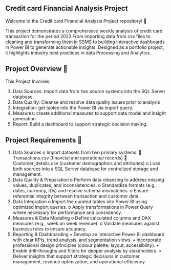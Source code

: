 Credit card Financial Analysis Project
---

Welcome to the Credit card Financial Analysis Project repository! 🚀

This project demonstrates a comprehensive weekly analysis of credit card transaction for the period 2023.From importing data from csv files to cleaning and transforming them in SSMS to building interactive dashboards in Power BI to generate actionable insights. Designed as a portfolio project, it highlights industry best practices in data Processing and Analytics.



Project Overview 🎯
---

This Project Involves:
  1)	Data Sources: Import data from two source systems into the SQL Server database.
  2)	Data Quality: Cleanse and resolve data quality issues prior to analysis
  3)	Integration: get tables into the Power BI via import query.
  4)	Measures: create additional measures to support data model and insight generation.
  5)	Report: Build a dashboard to support strategic decision making.

Project Requirements 🚀
---

 1. Data Sources
    o	Import datasets from two primary systems:
    	Transactions.csv (financial and operational records)
    	Customer_details.csv (customer demographics and attributes)
    o	Load both sources into a SQL Server database for centralized storage and management.
 2.	Data Quality & Preparation
    o	Perform data cleansing to address missing values, duplicates, and inconsistencies.
    o	Standardize formats (e.g., dates, currency, IDs) and resolve schema mismatches.
    o	Ensure referential integrity between transaction and customer data.
3.	Data Integration
    o	Import the curated tables into Power BI using optimized import queries.
    o	Apply transformations in Power Query where necessary for performance and consistency.
4.	Measures & Data Modeling
    o	Define calculated columns and DAX measures (e.g., week on week revenue).
    o	Validate measures against business rules to ensure accuracy.
5.	Reporting & Dashboarding
    •	Develop an interactive Power BI dashboard with clear KPIs, trend analysis, and segmentation views.
    •	Incorporate professional design principles (colour palette, layout, accessibility).
    •	Enable drill-throughs and filters for deeper analysis by stakeholders.
    •	Deliver insights that support strategic decisions in customer management, revenue optimization, and operational efficiency.




